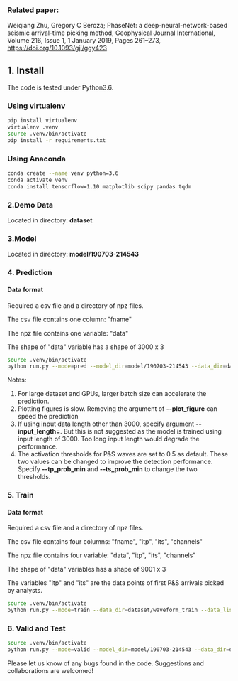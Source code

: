 ### Related paper:
Weiqiang Zhu, Gregory C Beroza; PhaseNet: a deep-neural-network-based seismic arrival-time picking method, Geophysical Journal International, Volume 216, Issue 1, 1 January 2019, Pages 261–273, https://doi.org/10.1093/gji/ggy423

## 1. Install
The code is tested under Python3.6.

### Using virtualenv
```bash
pip install virtualenv
virtualenv .venv
source .venv/bin/activate
pip install -r requirements.txt
```

### Using Anaconda
```bash
conda create --name venv python=3.6
conda activate venv
conda install tensorflow=1.10 matplotlib scipy pandas tqdm
```

### 2.Demo Data

Located in directory: **dataset**

### 3.Model
Located in directory: **model/190703-214543**

### 4. Prediction
#### Data format
Required a csv file and a directory of npz files.

The csv file contains one column: "fname"

The npz file contains one variable: "data"

The shape of "data" variable has a shape of 3000 x 3

~~~bash
source .venv/bin/activate
python run.py --mode=pred --model_dir=model/190703-214543 --data_dir=dataset/waveform_pred --data_list=dataset/waveform.csv --output_dir=output --plot_figure --save_result --batch_size=20
~~~

Notes:
1. For large dataset and GPUs, larger batch size can accelerate the prediction. 
2. Plotting figures is slow. Removing the argument of **--plot_figure** can speed the prediction
3. If using input data length other than 3000, specify argument **--input_length=**. But this is not suggested as the model is trained using input length of 3000. Too long input length would degrade the performance.
4. The activation thresholds for P&S waves are set to 0.5 as default. These two values can be changed to improve the detection performance.  Specify **--tp_prob_min** and **--ts_prob_min** to change the two thresholds.

### 5. Train

#### Data format
Required a csv file and a directory of npz files.

The csv file contains four columns: "fname", "itp", "its", "channels"

The npz file contains four variable: "data", "itp", "its", "channels"

The shape of "data" variables has a shape of 9001 x 3

The variables "itp" and "its" are the data points of first P&S arrivals picked by analysts. 

~~~bash
source .venv/bin/activate
python run.py --mode=train --data_dir=dataset/waveform_train --data_list=dataset/waveform.csv --batch_size=20
~~~

### 6. Valid and Test
~~~bash
source .venv/bin/activate
python run.py --mode=valid --model_dir=model/190703-214543 --data_dir=dataset/waveform_train --data_list=dataset/waveform.csv --plot_figure --save_result --batch_size=20
~~~

Please let us know of any bugs found in the code. Suggestions and collaborations are welcomed!
